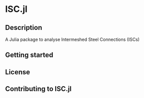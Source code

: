 # ISC.jl

## Description 
A Julia package to analyse Intermeshed Steel Connections (ISCs)

## Getting started 


## License


## Contributing to ISC.jl


